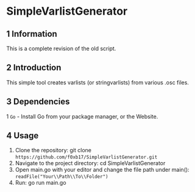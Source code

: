 # SimpleVarlistGenerator

## 1 Information
This is a complete revision of the old script. 

## 2 Introduction
This simple tool creates varlists (or stringvarlists) from various .osc files.

## 3 Dependencies
1 ``Go`` - Install Go from your package manager, or the Website.

## 4 Usage
1. Clone the repository: git clone ``https://github.com/f0xb17/SimpleVarlistGenerator.git``
2. Navigate to the project directory: cd SimpleVarlistGenerator
3. Open main.go with your editor and change the file path under main(): ``readFile("Your\\Path\\To\\Folder")``
4. Run: go run main.go
